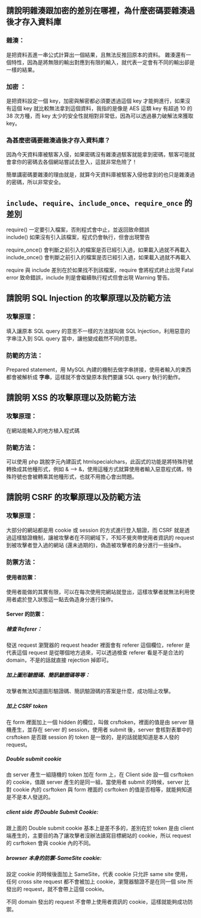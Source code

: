 ## 請說明雜湊跟加密的差別在哪裡，為什麼密碼要雜湊過後才存入資料庫
### 雜湊：
是把資料丟進一串公式計算出一個結果，且無法反推回原本的資料。
雜湊還有一個特性，因為是將無限的輸出對應到有限的輸入，就代表一定會有不同的輸出卻是一樣的結果。

### 加密 ：
是把資料設定一個 key，加密與解密都必須要透過這個 key 才能夠進行，如果沒有這個 key 就比較無法拿到這個資料，我指的是像是 AES 這類 key 有超過 10 的 38 次方種，而 key 太少的安全性就相對非常低，因為可以透過暴力破解法來獲取 key。

### 為甚麼密碼要雜湊過後才存入資料庫？
因為今天資料庫被駭客入侵，如果密碼沒有雜湊過駭客就能拿到密碼，駭客可能就會拿你的密碼去各個網站嘗試去登入，這就非常危險了！

簡單講密碼要雜湊的理由就是，就算今天資料庫被駭客入侵他拿到的也只是雜湊過的密碼，所以非常安全。

## `include`、`require`、`include_once`、`require_once` 的差別
require() 一定要引入檔案，否則程式會中止，並返回致命錯誤<br>
include() 如果沒有引入該檔案，程式仍會執行，但會出現警告<br>

require_once() 會判斷之前引入的檔案是否已經引入過，如果載入過就不再載入<br>
include_once() 會判斷之前引入的檔案是否已經引入過，如果載入過就不再載入<br>

require 與 include 差別在於如果找不到該檔案，require 會將程式終止出現 Fatal error 致命錯誤，include 則是會繼續執行程式但會出現 Warning 警告。

## 請說明 SQL Injection 的攻擊原理以及防範方法
### 攻擊原理：
填入讓原本 SQL query 的意思不一樣的方法就叫做 SQL Injection，利用惡意的字串注入到 SQL query 當中，讓他變成截然不同的意思。

### 防範的方法：
Prepared statement，用 MySQL 內建的機制去做字串拼接，使用者輸入的東西都會被解析成 **字串**，這樣就不會改變原本我們要讓 SQL query 執行的動作。

##  請說明 XSS 的攻擊原理以及防範方法
### 攻擊原理：
在網站能輸入的地方植入程式碼

### 防範方法：
可以使用 php 跳脫字元內建函式 htmlspecialchars，此函式的功能是將特殊符號轉換成其他種形式，例如 & --> &amp;，使用這種方式就算使用者輸入惡意程式碼，特殊符號也會被轉乘其他種形式，也就不用擔心會出問題。


## 請說明 CSRF 的攻擊原理以及防範方法
### 攻擊原理：
大部分的網站都是用 cookie 或 session 的方式進行登入驗證，而 CSRF 就是透過這樣驗證機制，讓被攻擊者在不同網域下，不知不覺夾帶使用者資訊的 request 到被攻擊者登入過的網站 (還未過期的)，偽造被攻擊者的身分進行一些操作。


### 防禦方法：

#### 使用者防禦：
使用者能做的其實有限，可以在每次使用完網站就登出，這樣攻擊者就無法利用使用者處於登入狀態這一點去偽造身分進行操作。

#### Server 的防禦：

##### 檢查 Referer：
發送 request 瀏覽器的 request header 裡面會有 referer 這個欄位，referer 是代表這個 request 是從哪個地方過來，可以透過檢查 referer 看是不是合法的 domain，不是的話就直接 rejection 掉即可。

##### 加上圖形驗證碼、簡訊驗證碼等等：
攻擊者無法知道圖形驗證碼、簡訊驗證碼的答案是什麼，成功阻止攻擊。

##### 加上 CSRF token
在 form 裡面加上一個 hidden 的欄位，叫做 crsftoken，裡面的值是由 server 隨機產生，並存在 server 的 session，使用者 submit 後，server 會核對表單中的 crsftoken 是否跟 session 的 token 是一致的，是的話就能知道是本人發的 request。

##### Double submit cookie
由 server 產生一組隨機的 token 加在 form 上，在 Client side 設一個 csrftoken 的 cookie，值跟 server 產生的是同一組，當使用者 submit 的時候，server 比對 cookie 內的 csrftoken 與 form 裡面的 csrftoken 的值是否相等，就能夠知道是不是本人發送的。

##### client side 的 Double Submit Cookie:
跟上面的 Double submit cookie 基本上是差不多的，差別在於 token 是由 client 端產生的，主要目的為了讓攻擊者沒辦法讀寫目標網站的 cookie，所以 request 的 csrftoken 會與 cookie 內的不同。 

##### browser 本身的防禦-SameSite cookie:
設定 cookie 的時候後面加上 SameSite，代表 cookie 只允許 same site 使用，任何 cross site request 都不會被加上 cookie，瀏覽器驗證不是在同一個 site 所發出的 request，就不會帶上這個 cookie。

不同 domain 發出的 request 不會帶上使用者資訊的 cookie，這樣就能夠成功防禦。